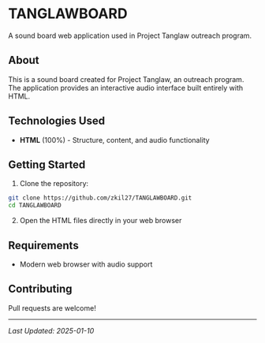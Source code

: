 # TANGLAWBOARD

A sound board web application used in Project Tanglaw outreach program.

## About

This is a sound board created for Project Tanglaw, an outreach program. The application provides an interactive audio interface built entirely with HTML.

## Technologies Used

- **HTML** (100%) - Structure, content, and audio functionality

## Getting Started

1. Clone the repository:
```bash
git clone https://github.com/zkil27/TANGLAWBOARD.git
cd TANGLAWBOARD
```

2. Open the HTML files directly in your web browser

## Requirements

- Modern web browser with audio support

## Contributing

Pull requests are welcome!

---
*Last Updated: 2025-01-10*
